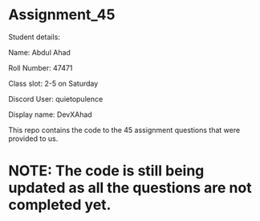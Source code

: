 ﻿# Assignment_45
 
Student details: 

Name: Abdul Ahad

Roll Number: 47471

Class slot: 2-5 on Saturday

Discord User: quietopulence

Display name: DevXAhad

This repo contains the code to the 45 assignment questions that were provided to us.

# NOTE: The code is still being updated as all the questions are not completed yet.
